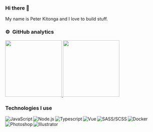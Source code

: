 ### Hi there 👋

My name is Peter Kitonga and I love to build stuff.

### ⚙️ &nbsp;GitHub analytics

<p>
<a href="https://github.com/peterkitonga">
  <img height="180em" src="https://github-readme-stats-eight-theta.vercel.app/api?username=peterkitonga&show_icons=true&theme=algolia&include_all_commits=true&count_private=true"/>
  <img height="180em" src="https://github-readme-stats-eight-theta.vercel.app/api/top-langs/?username=peterkitonga&layout=compact&langs_count=8&theme=algolia"/>
</a>
</p>

### Technologies I use
<img align="left" alt="JavaScript" src="https://img.shields.io/badge/Javascript-F7DF1E?logo=javascript&style=for-the-badge&logoColor=white" />
<img align="left" alt="Node.js" src="https://img.shields.io/badge/Node.js-339933?logo=node-dot-js&style=for-the-badge&logoColor=white" />
<img align="left" alt="Typescript" src="https://img.shields.io/badge/Typescript-3178C6?logo=typescript&style=for-the-badge&logoColor=white" />
<img align="left" alt="Vue" src="https://img.shields.io/badge/Vue.JS-4FC08D?logo=vue-dot-js&style=for-the-badge&logoColor=white" />
<img align="left" alt="SASS/SCSS" src="https://img.shields.io/badge/Sass-CC6699?logo=sass&style=for-the-badge&logoColor=white" />
<img align="left" alt="Docker" src="https://img.shields.io/badge/Docker-2496ED?logo=docker&style=for-the-badge&logoColor=white" />
<img align="left" alt="Photoshop" src="https://img.shields.io/badge/Photoshop-31A8FF?logo=adobe-photoshop&style=for-the-badge&logoColor=white" />
<img align="left" alt="Illustrator" src="https://img.shields.io/badge/Illustrator-FF9A00?logo=adobe-illustrator&style=for-the-badge&logoColor=white" />
